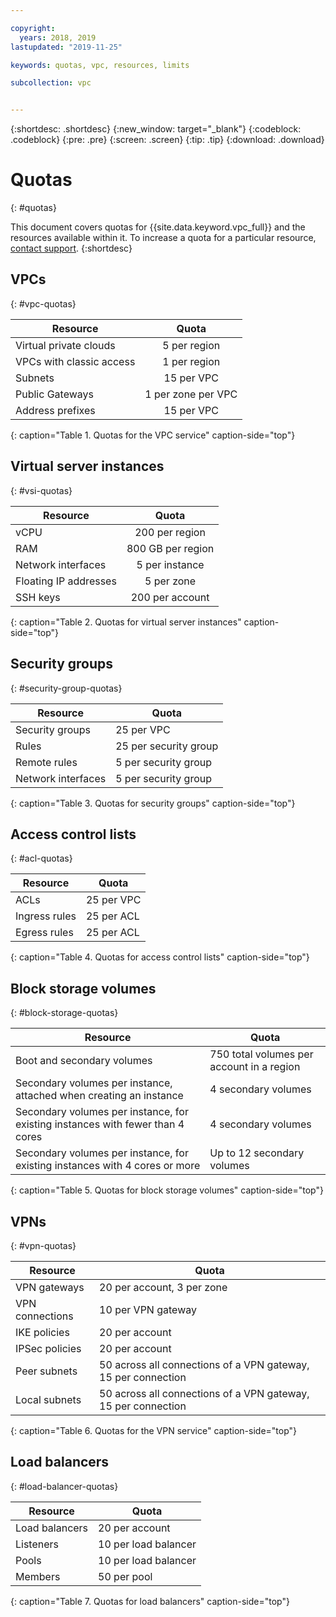 ```yaml
---

copyright:
  years: 2018, 2019
lastupdated: "2019-11-25"

keywords: quotas, vpc, resources, limits

subcollection: vpc


---
```


{:shortdesc: .shortdesc}
{:new_window: target="_blank"}
{:codeblock: .codeblock}
{:pre: .pre}
{:screen: .screen}
{:tip: .tip}
{:download: .download}

# Quotas
{: #quotas}

This document covers quotas for {{site.data.keyword.vpc_full}} and the resources available within it. To increase a quota for a particular resource, [contact support](/docs/get-support?topic=get-support-getting-customer-support).
{:shortdesc}


## VPCs
{: #vpc-quotas}

|   Resource     | Quota |
| ------- | :------: |
| Virtual private clouds | 5 per region|
| VPCs with classic access | 1 per region|
| Subnets | 15 per VPC |
| Public Gateways | 1 per zone per VPC |
| Address prefixes | 15 per VPC |
{: caption="Table 1. Quotas for the VPC service" caption-side="top"}

## Virtual server instances
{: #vsi-quotas}

|   Resource     | Quota |
| ------- | :------: |
| vCPU |  200 per region  |
| RAM | 800 GB per region |
| Network interfaces | 5 per instance |
| Floating IP addresses | 5 per zone |
| SSH keys | 200 per account |
{: caption="Table 2. Quotas for virtual server instances" caption-side="top"}


## Security groups
{: #security-group-quotas}

|Resource|Quota|
|--------|-----|
|Security groups|25 per VPC|
|Rules|25 per security group|
|Remote rules|5 per security group|
|Network interfaces|5 per security group|
{: caption="Table 3. Quotas for security groups" caption-side="top"}

## Access control lists
{: #acl-quotas}

|Resource|Quota|
|--------|-----|
|ACLs| 25 per VPC |
|Ingress rules|25 per ACL |
|Egress rules |25 per ACL |
{: caption="Table 4. Quotas for access control lists" caption-side="top"}

## Block storage volumes
{: #block-storage-quotas}

| Resource | Quota |
|----------|-------|
| Boot and secondary volumes | 750 total volumes per account in a region |
| Secondary volumes per instance, attached when creating an instance |  4 secondary volumes |
| Secondary volumes per instance, for existing instances with fewer than 4 cores | 4 secondary volumes |
| Secondary volumes per instance, for existing instances with 4 cores or more | Up to 12 secondary volumes |
{: caption="Table 5. Quotas for block storage volumes" caption-side="top"}

## VPNs
{: #vpn-quotas}

|Resource|Quota|
|--------|-----|
| VPN gateways| 20 per account, 3 per zone |
| VPN connections | 10 per VPN gateway |
| IKE policies | 20 per account |
| IPSec policies | 20 per account |
| Peer subnets | 50 across all connections of a VPN gateway, 15 per connection|
| Local subnets | 50 across all connections of a VPN gateway, 15 per connection|
{: caption="Table 6. Quotas for the VPN service" caption-side="top"}

## Load balancers
{: #load-balancer-quotas}


|Resource|Quota|
|--------|-----|
| Load balancers | 20 per account |
| Listeners | 10 per load balancer |
| Pools | 10 per load balancer |
| Members | 50 per pool |
{: caption="Table 7. Quotas for load balancers" caption-side="top"}
